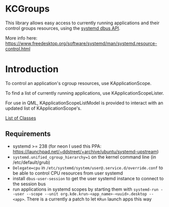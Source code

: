 # KCGroups

This library allows easy access to currently running applications and their control groups resources, using the [systemd dbus API](https://www.freedesktop.org/wiki/Software/systemd/dbus/).

More info here: https://www.freedesktop.org/software/systemd/man/systemd.resource-control.html

# Introduction

To control an application's cgroup resources, use KApplicationScope.

To find a list of currently running applications, use KApplicationScopeLister.

For use in QML, KApplicationScopeListModel is provided to interact with an updated list of KApplicationScope's.

[List of Classes](annotated.html)

## Requirements

- systemd >= 238 (for neon I used this PPA: https://launchpad.net/~ddstreet/+archive/ubuntu/systemd-upstream)
- `systemd.unified_cgroup_hierarchy=1` on the kernel command line (in /etc/default/grub)
- `Delegate=cpu` in `/etc/systemd/system/user@.service.d/override.conf` to be able to control CPU resources from user systemd
- install `dbus-user-session` to get the user systemd instance to connect to the session bus
- run applications in systemd scopes by starting them with `systemd-run --user --scope --unit org.kde.krun-<app_name>-<uuid>.desktop -- <app>`. There is a currently a patch to let `KRun` launch apps this way
